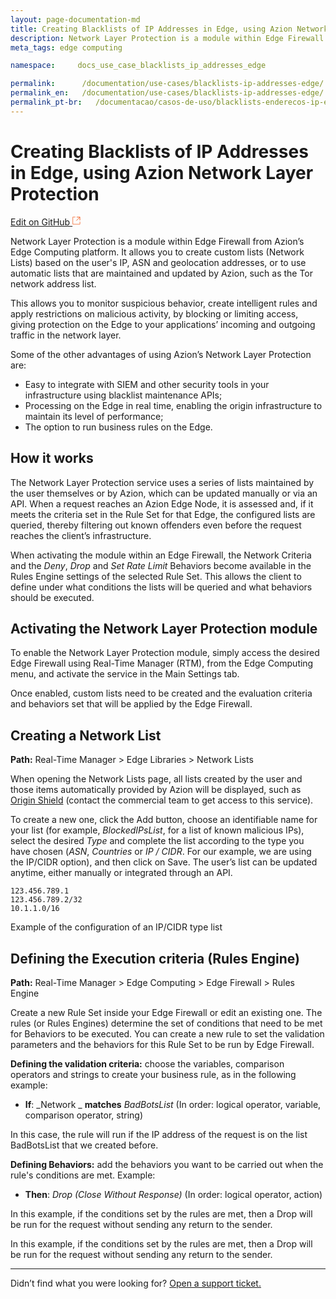 ```yaml
---
layout: page-documentation-md
title: Creating Blacklists of IP Addresses in Edge, using Azion Network Layer Protection
description: Network Layer Protection is a module within Edge Firewall from Azion’s Edge Computing platform.
meta_tags: edge computing

namespace:     docs_use_case_blacklists_ip_addresses_edge

permalink:      /documentation/use-cases/blacklists-ip-addresses-edge/
permalink_en:   /documentation/use-cases/blacklists-ip-addresses-edge/
permalink_pt-br:   /documentacao/casos-de-uso/blacklists-enderecos-ip-edge/
---
```

# Creating Blacklists of IP Addresses in Edge, using Azion Network Layer Protection

[Edit on GitHub <svg width="14" height="14" xmlns="http://www.w3.org/2000/svg"><g fill="none" stroke="#F3652B"><path d="M4.81.71H.672v11.43H12.1V8.001" stroke-width=".8"/><path d="M6.87.786h5.155V5.94M6.31 6.5L12.026.786"/></g></svg>](https://github.com/aziontech/docs_en/edit/master/use-cases/blacklists-ip-addresses-edge/index.md)

Network Layer Protection is a module within Edge Firewall from Azion’s Edge Computing platform. It allows you to create custom lists (Network Lists) based on the user's IP, ASN and geolocation addresses, or to use automatic lists that are maintained and updated by Azion, such as the Tor network address list. 

This allows you to monitor suspicious behavior, create intelligent rules and apply restrictions on malicious activity, by blocking or limiting access, giving protection on the Edge to your applications’ incoming and outgoing traffic in the network layer. 

Some of the other advantages of using Azion’s Network Layer Protection are:

* Easy to integrate with SIEM and other security tools in your infrastructure using blacklist maintenance APIs;
* Processing on the Edge in real time, enabling the origin infrastructure to maintain its level of performance;
* The option to run business rules on the Edge.

## How it works

The Network Layer Protection service uses a series of lists maintained by the user themselves or by Azion, which can be updated manually or via an API. When a request reaches an Azion Edge Node, it is assessed and, if it meets the criteria set in the Rule Set for that Edge, the configured lists are queried, thereby filtering out known offenders even before the request reaches the client’s infrastructure.

When activating the module within an Edge Firewall, the Network Criteria and the *Deny*, *Drop* and *Set Rate Limit* Behaviors become available in the Rules Engine settings of the selected Rule Set. This allows the client to define under what conditions the lists will be queried and what behaviors should be executed.

## Activating the Network Layer Protection module

To enable the Network Layer Protection module, simply access the desired Edge Firewall using Real-Time Manager (RTM), from the Edge Computing menu, and activate the service in the Main Settings tab.

Once enabled, custom lists need to be created and the evaluation criteria and behaviors set that will be applied by the Edge Firewall. 

## Creating a Network List

**Path:** Real-Time Manager > Edge Libraries > Network Lists

When opening the Network Lists page, all lists created by the user and those items automatically provided by Azion will be displayed, such as [Origin Shield](https://www.azion.com/en/documentation/products/network-layer-protection/#origin-shield) (contact the commercial team to get access to this service). 

To create a new one, click the Add button, choose an identifiable name for your list (for example, *BlockedIPsList*, for a list of known malicious IPs), select the desired *Type* and complete the list according to the type you have chosen (*ASN*, *Countries* or *IP / CIDR*. For our example, we are using the IP/CIDR option), and then click on Save. The user’s list can be updated anytime, either manually or integrated through an API. 

~~~
123.456.789.1
123.456.789.2/32
10.1.1.0/16
~~~
Example of the configuration of an IP/CIDR type list

## Defining the Execution criteria (Rules Engine)

**Path:** Real-Time Manager > Edge Computing > Edge Firewall > Rules Engine

Create a new Rule Set inside your Edge Firewall or edit an existing one. The rules (or Rules Engines) determine the set of conditions that need to be met for Behaviors to be executed. You can create a new rule to set the validation parameters and the behaviors for this Rule Set to be run by Edge Firewall.

**Defining the validation criteria:** choose the variables, comparison operators and strings to create your business rule, as in the following example:

* **If**: _Network _ **matches** *BadBotsList*
(In order: logical operator, variable, comparison operator, string)

In this case, the rule will run if the IP address of the request is on the list BadBotsList that we created before.

**Defining Behaviors:** add the behaviors you want to be carried out when the rule's conditions are met. Example:

* **Then**: *Drop (Close Without Response)*
(In order: logical operator, action)

In this example, if the conditions set by the rules are met, then a Drop will be run for the request without sending any return to the sender.

In this example, if the conditions set by the rules are met, then a Drop will be run for the request without sending any return to the sender.

---

Didn’t find what you were looking for? [Open a support ticket.](https://tickets.azion.com/)
